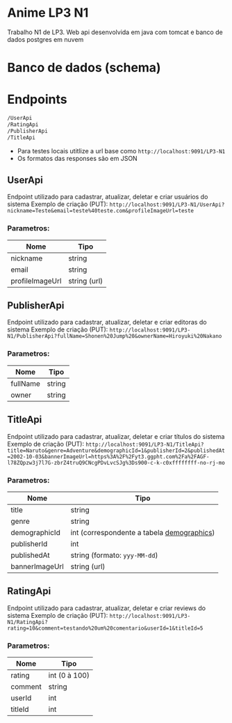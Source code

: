 # Anime LP3 N1

Trabalho N1 de LP3.
Web api desenvolvida em java com tomcat e banco de dados postgres em nuvem

# Banco de dados (schema)


# Endpoints 
```sh
/UserApi
/RatingApi
/PublisherApi
/TitleApi
```
 - Para testes locais utitlize a url base como `http://localhost:9091/LP3-N1`
 - Os formatos das responses são em JSON

## UserApi
Endpoint utilizado para cadastrar, atualizar, deletar e criar usuários do sistema
Exemplo de criação (PUT):
`http://localhost:9091/LP3-N1/UserApi?nickname=Teste&email=teste%40teste.com&profileImageUrl=teste`

### Parametros:
| Nome | Tipo |
| ------ | ------ |
| nickname | string |
| email | string |
| profileImageUrl | string (url) |



## PublisherApi
Endpoint utilizado para cadastrar, atualizar, deletar e criar editoras do sistema
Exemplo de criação (PUT):
`http://localhost:9091/LP3-N1/PublisherApi?fullName=Shonen%20Jump%20&ownerName=Hiroyuki%20Nakano`

### Parametros:
| Nome | Tipo |
| ------ | ------ |
| fullName | string |
| owner | string |

## TitleApi
Endpoint utilizado para cadastrar, atualizar, deletar e criar títulos do sistema
Exemplo de criação (PUT):
`http://localhost:9091/LP3-N1/TitleApi?title=Naruto&genre=Adventure&demographicId=1&publisherId=2&publishedAt=2002-10-03&bannerImageUrl=https%3A%2F%2Fyt3.ggpht.com%2Fa%2FAGF-l78ZQpzw3j7l7G-zbrZ4truQ9CNcgPDvLvcSJg%3Ds900-c-k-c0xffffffff-no-rj-mo`

### Parametros:
| Nome | Tipo |
| ------ | ------ |
| title | string |
| genre | string |
| demographicId | int (correspondente a tabela [demographics][df1]) |
| publisherId | int |
| publishedAt | string (formato: `yyy-MM-dd`) |
| bannerImageUrl | string (url) |

## RatingApi
Endpoint utilizado para cadastrar, atualizar, deletar e criar reviews do sistema
Exemplo de criação (PUT):
`http://localhost:9091/LP3-N1/RatingApi?rating=10&comment=testando%20um%20comentario&userId=1&titleId=5`

### Parametros:
| Nome | Tipo |
| ------ | ------ |
| rating | int (0 à 100) |
| comment | string |
| userId | int |
| titleId | int |



[//]: # (These are reference links used in the body of this note and get stripped out when the markdown processor does its job. There is no need to format nicely because it shouldn't be seen. Thanks SO - http://stackoverflow.com/questions/4823468/store-comments-in-markdown-syntax)


   [dill]: <https://github.com/joemccann/dillinger>
   [git-repo-url]: <https://github.com/joemccann/dillinger.git>
   [john gruber]: <http://daringfireball.net>
   [df1]: <http://daringfireball.net/projects/markdown/>
   [markdown-it]: <https://github.com/markdown-it/markdown-it>
   [Ace Editor]: <http://ace.ajax.org>
   [node.js]: <http://nodejs.org>
   [Twitter Bootstrap]: <http://twitter.github.com/bootstrap/>
   [jQuery]: <http://jquery.com>
   [@tjholowaychuk]: <http://twitter.com/tjholowaychuk>
   [express]: <http://expressjs.com>
   [AngularJS]: <http://angularjs.org>
   [Gulp]: <http://gulpjs.com>

   [PlDb]: <https://github.com/joemccann/dillinger/tree/master/plugins/dropbox/README.md>
   [PlGh]: <https://github.com/joemccann/dillinger/tree/master/plugins/github/README.md>
   [PlGd]: <https://github.com/joemccann/dillinger/tree/master/plugins/googledrive/README.md>
   [PlOd]: <https://github.com/joemccann/dillinger/tree/master/plugins/onedrive/README.md>
   [PlMe]: <https://github.com/joemccann/dillinger/tree/master/plugins/medium/README.md>
   [PlGa]: <https://github.com/RahulHP/dillinger/blob/master/plugins/googleanalytics/README.md>
